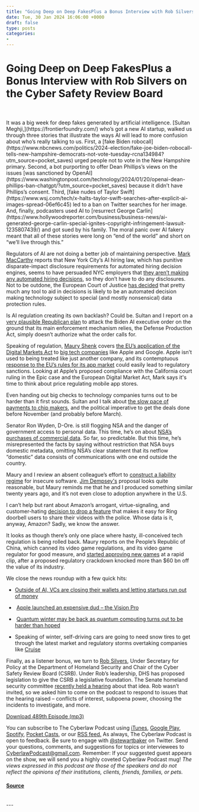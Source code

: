 ```yaml
---
title: "Going Deep on Deep FakesPlus a Bonus Interview with Rob Silvers on the Cyber Safety Review Board"
date: Tue, 30 Jan 2024 16:06:00 +0000
draft: false
type: posts
categories: 
- 
---
```

# Going Deep on Deep FakesPlus a Bonus Interview with Rob Silvers on the Cyber Safety Review Board

<br/>

<br/>
It was a big week for deep fakes generated by artificial intelligence. [Sultan Meghji,](https://frontierfoundry.com/) who’s got a new AI startup, walked us through three stories that illustrate the ways AI will lead to more confusion about who’s really talking to us. First, a [fake Biden robocall](https://www.nbcnews.com/politics/2024-election/fake-joe-biden-robocall-tells-new-hampshire-democrats-not-vote-tuesday-rcna134984?utm_source=pocket_saves) urged people not to vote in the New Hampshire primary. Second, a bot purporting to offer Dean Phillips’s views on the issues [was sanctioned by OpenAI](https://www.washingtonpost.com/technology/2024/01/20/openai-dean-phillips-ban-chatgpt/?utm_source=pocket_saves) because it didn’t have Phillips’s consent. Third, [fake nudes of Taylor Swift](https://www.wsj.com/tech/x-halts-taylor-swift-searches-after-explicit-ai-images-spread-06ef6c45) led to a ban on Twitter searches for her image. And, finally, podcasters used AI to [resurrect George Carlin](https://www.hollywoodreporter.com/business/business-news/ai-generated-george-carlin-special-ignites-copyright-infringement-lawsuit-1235807439/) and got sued by his family. The moral panic over AI fakery meant that all of these stories were long on “end of the world” and short on “we’ll live through this.”

Regulators of AI are not doing a better job of maintaining perspective. [Mark MacCarthy](https://cbpp.georgetown.edu/people/mark-maccarthy/) reports that New York City’s AI hiring law, which has punitive disparate-impact disclosure requirements for automated hiring decision engines, seems to have persuaded NYC employers that [they aren’t making any automated hiring decisions](https://www.wsj.com/business/new-york-city-passed-an-ai-hiring-law-so-far-few-companies-are-following-it-7e31a5b7?mod=followamazon&utm_source=pocket_saves), so they don’t have to do any disclosures. Not to be outdone, the European Court of Justice [has decided](https://csrcl.huji.ac.il/blog/ecj-ruling-schufa-scoring-system-rebooting-right-human-decision-maker-ai-age?utm_source=pocket_saves) that pretty much any tool to aid in decisions is likely to be an automated decision making technology subject to special (and mostly nonsensical) data protection rules.

Is AI regulation creating its own backlash? Could be. Sultan and I report on a [very plausible Republican plan](https://www.politico.com/news/2024/01/25/conservatives-prepare-attack-on-bidens-ai-order-00137935) to attack the Biden AI executive order on the ground that its main enforcement mechanism relies, the Defense Production Act, simply doesn’t authorize what the order calls for.

Speaking of regulation, [Maury Shenk](https://www.steptoe.com/en/lawyers/maury-shenk.html) covers [the EU’s application of the Digital Markets Act](https://9to5mac.com/2024/01/25/apple-announces-reduced-commission-structure-for-apps-europe/) to [big tech companies](https://www.reuters.com/technology/microsofts-bing-edge-be-exempt-europes-dma-bloomberg-news-2024-01-23/?utm_source=pocket_saves) like Apple and Google. Apple isn’t used to being treated like just another company, and its contemptuous [response to the EU’s rules for its app market](https://techcrunch.com/2024/01/26/apples-reluctant-punitive-compliance-with-regulators-will-burn-its-political-and-developer-goodwill/) could easily lead to regulatory sanctions. Looking at Apple’s proposed compliance with the California court ruling in the Epic case and the European Digital Market Act, Mark says it's time to think about price regulating mobile app stores.

Even handing out big checks to technology companies turns out to be harder than it first sounds. Sultan and I talk about [the slow pace of payments to chip makers](https://www.wsj.com/politics/policy/eager-for-economic-wins-biden-to-announce-billions-for-advanced-chips-7e341e30?page=1), and the political imperative to get the deals done before November (and probably before March). 

Senator Ron Wyden, D-Ore. is still flogging NSA and the danger of government access to personal data. This time, he’s on about [NSA’s purchases of commercial data](https://www.reuters.com/world/us/us-seeks-stop-citizens-data-exploitation-blackmail-espionage-bloomberg-news-2024-01-23/?utm_source=pocket_saves). So far, so predictable. But this time, he’s misrepresented the facts by saying without restriction that NSA buys domestic metadata, omitting NSA’s clear statement that its netflow “domestic” data consists of communications with one end outside the country.  

Maury and I review an absent colleague’s effort to [construct a liability regime](https://www.lawfaremedia.org/article/standards-for-software-liability-focus-on-the-product-for-liability-focus-on-the-process-for-safe-harbor?utm_source=pocket_saves) for insecure software. [Jim Dempsey's](https://www.law.berkeley.edu/our-faculty/faculty-profiles/james-dempsey/#tab_profile) proposal looks quite reasonable, but Maury reminds me that he and I produced something similar twenty years ago, and it’s not even close to adoption anywhere in the U.S.  

I can’t help but rant about Amazon’s arrogant, virtue-signaling, and customer-hating [decision to drop a feature](https://www.bloomberg.com/news/articles/2024-01-24/amazon-s-ring-to-stop-letting-police-request-video-from-users?utm_source=pocket_saves) that makes it easy for Ring doorbell users to share their videos with the police. Whose data is it, anyway, Amazon? Sadly, we know the answer. 

It looks as though there’s only one place where hasty, ill-conceived tech regulation is being rolled back. Maury reports on the People’s Republic of China, which canned its video game regulations, and its video game regulator for good measure, and [started approving new games](https://www.scmp.com/tech/big-tech/article/3249921/china-approves-115-video-games-january-most-18-months-supportive-sign-after-december-market-rout) at a rapid clip, after a proposed regulatory crackdown knocked more than $60 bn off the value of its industry. 

We close the news roundup with a few quick hits:

-   [Outside of AI, VCs are closing their wallets and letting startups run out of money](https://www.nytimes.com/2023/12/07/technology/tech-startups-collapse.html?utm_source=pocket_saves)
    
-    [Apple launched an expensive dud – the Vision Pro](https://www.bloomberg.com/news/newsletters/2024-01-21/apple-vision-pro-lack-of-netflix-youtube-app-store-tensions-threaten-device-lrnjwjb3?utm_source=pocket_saves)
    
-    [Quantum winter may be back as quantum computing turns out to be harder than hoped](https://spectrum.ieee.org/quantum-computing-skeptics?utm_source=pocket_reader)
    
-   Speaking of winter, self-driving cars are going to need snow tires to get through the latest market and regulatory storms overtaking companies like [Cruise](https://www.nytimes.com/2024/01/25/technology/cruise-crash-report-san-francisco.html) 
    

Finally, as a listener bonus, we turn to [Rob Silvers](https://www.dhs.gov/person/robert-silvers), Under Secretary for Policy at the Department of Homeland Security and Chair of the Cyber Safety Review Board (CSRB). Under Rob’s leadership, DHS has proposed legislation to give the CSRB a legislative foundation. The Senate homeland security committee [recently held a hearing](https://www.hsgac.senate.gov/media/dems/video-peters-convenes-hearing-to-examine-the-cyber-safety-review-boards-structure-and-capabilities/) about that idea. Rob wasn’t invited, so we asked him to come on the podcast to respond to issues that the hearing raised – conflicts of interest, subpoena power, choosing the incidents to investigate, and more.

[Download 489th Episode (mp3)](https://www.steptoe.com/podcasts/TheCyberlawPodcast-489.mp3)

You can subscribe to The Cyberlaw Podcast using [iTunes](https://itunes.apple.com/us/podcast/steptoe-cyberlaw-podcast/id830593115?mt=2), [Google Play](https://play.google.com/music/listen#/ps/Ikx2d2ncjvw6zuoq3zh4qp2i7qu), [Spotify](https://open.spotify.com/show/3Co2wdTUaZr4Xqnlxs4soG), [Pocket Casts](http://pcasts.in/steptoe), or our [RSS feed.](http://www.steptoe.com/feed-Cyberlaw.rss) As always, The Cyberlaw Podcast is open to feedback. Be sure to engage with [@stewartbaker](https://twitter.com/stewartbaker) on Twitter. Send your questions, comments, and suggestions for topics or interviewees to [CyberlawPodcast@gmail.com](mailto:CyberlawPodcast@gmail.com). Remember: If your suggested guest appears on the show, we will send you a highly coveted Cyberlaw Podcast mug! _The views expressed in this podcast are those of the speakers and do not reflect the opinions of their institutions, clients, friends, families, or pets._

#### [Source](https://sites.libsyn.com/52286/going-deep-on-deep-fakesplus-a-bonus-interview-with-rob-silvers-on-the-cyber-safety-review-board)

<br/>
---
